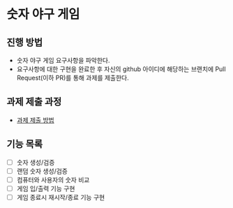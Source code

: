 # 숫자 야구 게임
## 진행 방법
* 숫자 야구 게임 요구사항을 파악한다.
* 요구사항에 대한 구현을 완료한 후 자신의 github 아이디에 해당하는 브랜치에 Pull Request(이하 PR)를 통해 과제를 제출한다.

## 과제 제출 과정
* [과제 제출 방법](https://github.com/next-step/nextstep-docs/tree/master/precourse)

## 기능 목록

- [ ] 숫자 생성/검증
- [ ] 랜덤 숫자 생성/검증
- [ ] 컴퓨터와 사용자의 숫자 비교
- [ ] 게임 입/출력 기능 구현
- [ ] 게임 종료시 재시작/종료 기능 구현